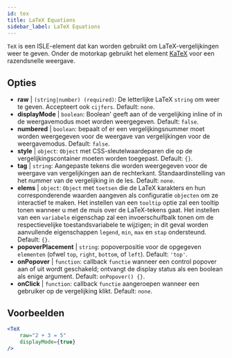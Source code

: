```yaml
---
id: tex
title: LaTeX Equations
sidebar_label: LaTeX Equations
---
```


`TeX` is een ISLE-element dat kan worden gebruikt om LaTeX-vergelijkingen weer te geven. Onder de motorkap gebruikt het element [KaTeX](https://github.com/Khan/KaTeX) voor een razendsnelle weergave.

## Opties

* __raw__ | `(string|number) (required)`: De letterlijke LaTeX `string` om weer te geven. Accepteert ook `cijfers`. Default: `none`.
* __displayMode__ | `boolean`: Boolean' geeft aan of de vergelijking inline of in de weergavemodus moet worden weergegeven. Default: `false`.
* __numbered__ | `boolean`: bepaalt of er een vergelijkingsnummer moet worden weergegeven voor de weergave van vergelijkingen voor de weergavemodus. Default: `false`.
* __style__ | `object`: `Object` met CSS-sleutelwaardeparen die op de vergelijkingscontainer moeten worden toegepast. Default: `{}`.
* __tag__ | `string`: Aangepaste tekens die worden weergegeven voor de weergave van vergelijkingen aan de rechterkant. Standaardinstelling van het nummer van de vergelijking in de les. Default: `none`.
* __elems__ | `object`: `Object` met `toetsen` die de LaTeX karakters en hun corresponderende waarden aangeven als configuratie `objecten` om ze interactief te maken. Het instellen van een `tooltip` optie zal een tooltip tonen wanneer u met de muis over de LaTeX-tekens gaat. Het instellen van een `variabele` eigenschap zal een invoerschuifbalk tonen om de respectievelijke toestandsvariabele te wijzigen; in dit geval worden aanvullende eigenschappen `legend`, `min`, `max` en `stap` ondersteund. Default: `{}`.
* __popoverPlacement__ | `string`: popoverpositie voor de opgegeven `elementen` (ofwel `top`, `right`, `bottom`, of `left`). Default: `'top'`.
* __onPopover__ | `function`: callback `functie` wanneer een control popover aan of uit wordt geschakeld; ontvangt de display status als een boolean als enige argument. Default: `onPopover() {}`.
* __onClick__ | `function`: callback `functie` aangeroepen wanneer een gebruiker op de vergelijking klikt. Default: `none`.


## Voorbeelden

```jsx live
<TeX
    raw="2 + 3 = 5"
    displayMode={true}
/>
```



